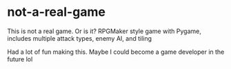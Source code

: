 # not-a-real-game
This is not a real game. Or is it? RPGMaker style game with Pygame, includes multiple attack types, enemy AI, and tiling


Had a lot of fun making this. Maybe I could become a game developer in the future lol
